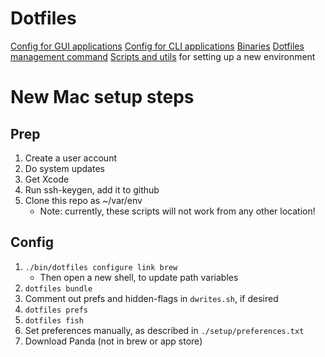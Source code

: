 # Dotfiles

[Config for GUI applications](./apps)
[Config for CLI applications](./dot)
[Binaries](./bin)
[Dotfiles management command](./bin/dotfiles)
[Scripts and utils](./setup) for setting up a new environment

# New Mac setup steps

## Prep

1. Create a user account
2. Do system updates
3. Get Xcode
4. Run ssh-keygen, add it to github
5. Clone this repo as ~/var/env
    * Note: currently, these scripts will not work from any other location!

## Config

1. `./bin/dotfiles configure link brew`
    * Then open a new shell, to update path variables
2. `dotfiles bundle`
3. Comment out prefs and hidden-flags in `dwrites.sh`, if desired
4. `dotfiles prefs`
5. `dotfiles fish`
6. Set preferences manually, as described in `./setup/preferences.txt`
7. Download Panda (not in brew or app store)
